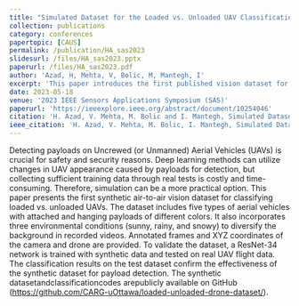 ```yaml
---
title: "Simulated Dataset for the Loaded vs. Unloaded UAV Classification Problem Using Deep Learning"
collection: publications
category: conferences
papertopic: [CAUS]
permalink: /publication/HA_sas2023
slidesurl: /files/HA_sas2023.pptx
paperurl: /files/HA_sas2023.pdf
author: 'Azad, H, Mehta, V, Bolic, M, Mantegh, I'
excerpt: 'This paper introduces the first published vision dataset for the loaded vs. unloaded UAV classification problem.'
date: 2023-05-18
venue: '2023 IEEE Sensors Applications Symposium (SAS)'
paperurl: 'https://ieeexplore.ieee.org/abstract/document/10254046'
citation: 'H. Azad, V. Mehta, M. Bolic and I. Mantegh, Simulated Dataset for the Loaded vs. Unloaded UAV Classification Problem Using Deep Learning, 2023 IEEE Sensors Applications Symposium (SAS), Ottawa, ON, Canada, 2023, pp. 1-6, doi: 10.1109/SAS58821.2023.10254046.'
ieee_citation: 'H. Azad, V. Mehta, M. Bolic, I. Mantegh, Simulated Dataset for the Loaded vs. Unloaded UAV Classification Problem Using Deep Learning, 2023 IEEE Sensors Applications Symposium (SAS), pp. 1--6, 2023.'
---
```


Detecting payloads on Uncrewed (or Unmanned) Aerial Vehicles (UAVs) is crucial for safety and security reasons. Deep learning methods can utilize changes in UAV appearance caused by payloads for detection, but collecting sufficient training data through real tests is costly and time-consuming. Therefore, simulation can be a more practical option. This paper presents the first synthetic air-to-air vision dataset for classifying loaded vs. unloaded UAVs. The dataset includes five types of aerial vehicles with attached and hanging payloads of different colors. It also incorporates three environmental conditions (sunny, rainy, and snowy) to diversify the background in recorded videos. Annotated frames and XYZ coordinates of the camera and drone are provided. To validate the dataset, a ResNet-34 network is trained with synthetic data and tested on real UAV flight data. The classification results on the test dataset confirm the effectiveness of the synthetic dataset for payload detection. The synthetic datasetandclassificationcodes arepublicly available on GitHub (https://github.com/CARG-uOttawa/loaded-unloaded-drone-dataset/).
